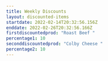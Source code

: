 ```yaml
---
title: Weekly Discounts
layout: discounted-items
startdate: 2022-02-14T20:32:56.156Z
enddate: 2022-02-26T20:32:56.166Z
firstdiscountedprod: "Roast Beef "
percentage1: 10
seconddiscountedprod: "Colby Cheese "
percentage2: 10
---
```

